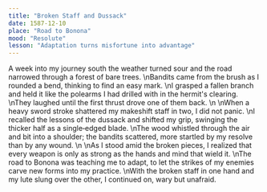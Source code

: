 ```yaml
---
title: "Broken Staff and Dussack"
date: 1587-12-10
place: "Road to Bonona"
mood: "Resolute"
lesson: "Adaptation turns misfortune into advantage"
---
```

A week into my journey south the weather turned sour and the road narrowed through a forest of bare trees.  \nBandits came from the brush as I rounded a bend, thinking to find an easy mark.  \nI grasped a fallen branch and held it like the polearms I had drilled with in the hermit's clearing.  \nThey laughed until the first thrust drove one of them back.  \n  \nWhen a heavy sword stroke shattered my makeshift staff in two, I did not panic.  \nI recalled the lessons of the dussack and shifted my grip, swinging the thicker half as a single‑edged blade.  \nThe wood whistled through the air and bit into a shoulder; the bandits scattered, more startled by my resolve than by any wound.  \n  \nAs I stood amid the broken pieces, I realized that every weapon is only as strong as the hands and mind that wield it.  \nThe road to Bonona was teaching me to adapt, to let the strikes of my enemies carve new forms into my practice.  \nWith the broken staff in one hand and my lute slung over the other, I continued on, wary but unafraid.
